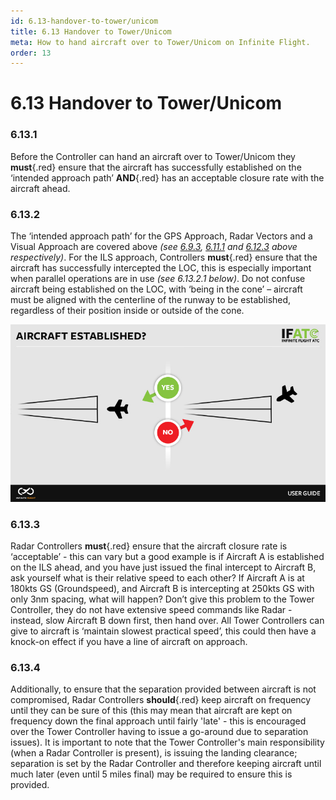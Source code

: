 ```yaml
---
id: 6.13-handover-to-tower/unicom
title: 6.13 Handover to Tower/Unicom
meta: How to hand aircraft over to Tower/Unicom on Infinite Flight.
order: 13
---
```


# 6.13  Handover to Tower/Unicom

 

### 6.13.1    

Before the Controller can hand an aircraft over to Tower/Unicom they **must**{.red} ensure that the aircraft has successfully established on the ‘intended approach path’ **AND**{.red} has an acceptable closure rate with the aircraft ahead.

 

### 6.13.2    

The ‘intended approach path’ for the GPS Approach, Radar Vectors and a Visual Approach are covered above *(see [6.9.3](/guide/atc-manual/6.-radar/6.9-global-positioning-system-(gps)-approach#6.9.3), [6.11.1](/guide/atc-manual/6.-radar/6.11-radar-vectors#6.11.1) and [6.12.3](/guide/atc-manual/6.-radar/6.12-visual-approach#6.12.3) above respectively)*. For the ILS approach, Controllers **must**{.red} ensure that the aircraft has successfully intercepted the LOC, this is especially important when parallel operations are in use *(see 6.13.2.1 below)*. Do not confuse aircraft being established on the LOC, with ‘being in the cone’ – aircraft must be aligned with the centerline of the runway to be established, regardless of their position inside or outside of the cone.



![Image 6.13.2.1 - Radar intercept right vs wrong](_images/manual/graphics/atc-intercept-right-vs-wrong.jpg)


### 6.13.3    

Radar Controllers **must**{.red} ensure that the aircraft closure rate is ‘acceptable’ - this can vary but a good example is if Aircraft A is established on the ILS ahead, and you have just issued the final intercept to Aircraft B, ask yourself what is their relative speed to each other? If Aircraft A is at 180kts GS (Groundspeed), and Aircraft B is intercepting at 250kts GS with only 3nm spacing, what will happen? Don’t give this problem to the Tower Controller, they do not have extensive speed commands like Radar - instead, slow Aircraft B down first, then hand over. All Tower Controllers can give to aircraft is ‘maintain slowest practical speed’, this could then have a knock-on effect if you have a line of aircraft on approach.



### 6.13.4

Additionally, to ensure that the separation provided between aircraft is not compromised, Radar Controllers **should**{.red} keep aircraft on frequency until they can be sure of this (this may mean that aircraft are kept on frequency down the final approach until fairly 'late' - this is encouraged over the Tower Controller having to issue a go-around due to separation issues). It is important to note that the Tower Controller's main responsibility (when a Radar Controller is present), is issuing the landing clearance; separation is set by the Radar Controller and therefore keeping aircraft until much later (even until 5 miles final) may be required to ensure this is provided. 